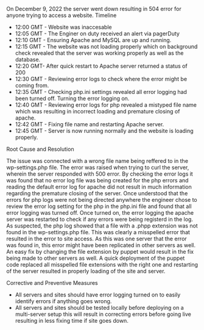 

On December 9, 2022 the server went down resulting in 504 error for anyone trying to access a website. 
Timeline

- 12:00 GMT - Website was inaccesable
- 12:05 GMT - The Enginer on duty received an alert via pagerDuty
- 12:10 GMT - Ensuring Apache and MySQL are up and running.
- 12:15 GMT - The website was not loading properly which on background check revealed that the server was working properly as well as the database.
- 12:20 GMT- After quick restart to Apache server returned a status of 200 
- 12:30 GMT - Reviewing error logs to check where the error might be coming from.
- 12:35 GMT - Checking php.ini settings revealed all error logging had been turned off. Turning the error logging on.
- 12:40 GMT - Reviewing error logs for php revealed a mistyped file name which was resulting in incorrect loading and premature closing of apache.
- 12:42 GMT - Fixing file name and restarting Apache server.
- 12:45 GMT - Server is now running normally and the website is loading properly.


Root Cause and Resolution

The issue was connected with a wrong file name being reffered to in the wp-settings.php file. The error was raised when trying to curl the server, wherein the server responded with 500 error. By checking the error logs it was found that no error log file was being created for the php errors and reading the default error log for apache did not result in much information regarding the premature closing of the server. Once understood that the errors for php logs were not being directed anywhere the engineer chose to review the error log setting for the php in the php.ini file and found that all error logging was turned off. Once turned on, the error logging the apache server was restarted to check if any errors were being registerd in the log. As suspected, the php log showed that a file with a .phpp extension was not found in the wp-settings.php file. This was clearly a misspelled error that resulted in the error to site access. As this was one server that the error was found in, this error might have been replicated in other servers as well. An easy fix by changing the file extension by puppet would result in the fix being made to other servers as well. A quick deployment of the puppet code replaced all misspelled file extensions with the right one and restarting of the server resulted in properly loading of the site and server.

Corrective and Preventive Measures

- All servers and sites should have error logging turned on to easily identify errors if anything goes wrong.
- All servers and sites should be tested locally before deploying on a multi-server setup this will result in correcting errors before going live resulting in less fixing time if site goes down.


